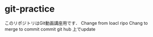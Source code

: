 # git-practice
このリポジトリはGit動画講座用です．
Change from loacl ripo
Chang to merge
to commit
commit
git hub 上でupdate 
